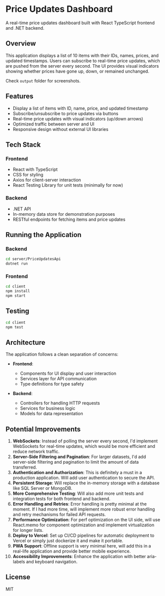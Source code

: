 # Price Updates Dashboard

A real-time price updates dashboard built with React TypeScript frontend and .NET backend.

## Overview

This application displays a list of 10 items with their IDs, names, prices, and updated timestamps. Users can subscribe to real-time price updates, which are pushed from the server every second. The UI provides visual indicators showing whether prices have gone up, down, or remained unchanged.

Check `output` folder for screenshots.

## Features

- Display a list of items with ID, name, price, and updated timestamp
- Subscribe/unsubscribe to price updates via buttons
- Real-time price updates with visual indicators (up/down arrows)
- Optimized traffic between server and UI
- Responsive design without external UI libraries

## Tech Stack

### Frontend

- React with TypeScript
- CSS for styling
- Axios for client-server interaction
- React Testing Library for unit tests (minimally for now)

### Backend

- .NET API
- In-memory data store for demonstration purposes
- RESTful endpoints for fetching items and price updates

## Running the Application

### Backend

```bash
cd server/PriceUpdatesApi
dotnet run
```

### Frontend

```bash
cd client
npm install
npm start
```

## Testing

```bash
cd client
npm test
```

## Architecture

The application follows a clean separation of concerns:

- **Frontend**:

  - Components for UI display and user interaction
  - Services layer for API communication
  - Type definitions for type safety

- **Backend**:
  - Controllers for handling HTTP requests
  - Services for business logic
  - Models for data representation

## Potential Improvements

1. **WebSockets**: Instead of polling the server every second, I'd implement WebSockets for real-time updates, which would be more efficient and reduce network traffic.
2. **Server-Side Filtering and Pagination**: For larger datasets, I'd add server-side filtering and pagination to limit the amount of data transferred.
3. **Authentication and Authorization**: This is definitely a must in a production application. Will add user authentication to secure the API.
4. **Persistent Storage**: Will replace the in-memory storage with a database like SQL Server or MongoDB.
5. **More Comprehensive Testing**: Will also add more unit tests and integration tests for both frontend and backend.
6. **Error Handling and Retries**: Error handling is pretty minimal at the moment. If I had more time, will implement more robust error handling and retry mechanisms for failed API requests.
7. **Performance Optimization**: For perf optimization on the UI side, will use React.memo for component optimization and implement virtualization for longer lists.
8. **Deploy to Vercel**: Set up CI/CD pipelines for automatic deployment to Vercel or simply just dockerize it and make it portable.
9. **PWA Support**: Offline support is very minimal here, will add this in a real-life application and provide better mobile experience.
10. **Accessibility Improvements**: Enhance the application with better aria-labels and keyboard navigation.

## License

MIT

